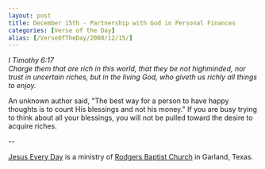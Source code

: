 ```yaml
---
layout: post
title: December 15th - Partnership with God in Personal Finances
categories: [Verse of the Day]
alias: [/VerseOfTheDay/2008/12/15/]
---
```


_I Timothy 6:17  
Charge them that are rich in this world, that they be not
highminded, nor trust in uncertain riches, but in the living God, who
giveth us richly all things to enjoy._

An unknown author said, "The best way for a person to have happy
thoughts is to count His blessings and not his money." If you are
busy trying to think about all your blessings, you will not be pulled
toward the desire to acquire riches.

 --

<a href=http://jesuseveryday.net>Jesus Every Day</a> is a ministry of <a href=http://rodgersbaptist.net>Rodgers Baptist Church</a> in Garland, Texas.

